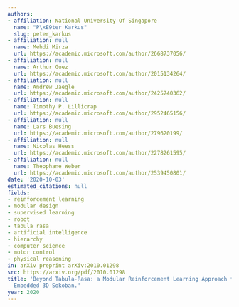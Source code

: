 ```yaml
---
authors:
- affiliation: National University Of Singapore
  name: "P\xE9ter Karkus"
  slug: peter_karkus
- affiliation: null
  name: Mehdi Mirza
  url: https://academic.microsoft.com/author/2668737056/
- affiliation: null
  name: Arthur Guez
  url: https://academic.microsoft.com/author/2015134264/
- affiliation: null
  name: Andrew Jaegle
  url: https://academic.microsoft.com/author/2425740362/
- affiliation: null
  name: Timothy P. Lillicrap
  url: https://academic.microsoft.com/author/2952465156/
- affiliation: null
  name: Lars Buesing
  url: https://academic.microsoft.com/author/279620199/
- affiliation: null
  name: Nicolas Heess
  url: https://academic.microsoft.com/author/2278261595/
- affiliation: null
  name: Theophane Weber
  url: https://academic.microsoft.com/author/2539450801/
date: '2020-10-03'
estimated_citations: null
fields:
- reinforcement learning
- modular design
- supervised learning
- robot
- tabula rasa
- artificial intelligence
- hierarchy
- computer science
- motor control
- physical reasoning
in: arXiv preprint arXiv:2010.01298
src: https://arxiv.org/pdf/2010.01298
title: 'Beyond Tabula-Rasa: a Modular Reinforcement Learning Approach for Physically
  Embedded 3D Sokoban.'
year: 2020
---
```

